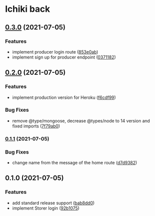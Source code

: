 # Ichiki back


## [0.3.0](https://github.com/AnthonyLzq/ichiki-back/compare/v0.2.0...v0.3.0) (2021-07-05)


### Features

* implement producer login route ([853e0ab](https://github.com/AnthonyLzq/ichiki-back/commit/853e0ab20859a68c3b480874621568e8d9322370))
* implement sign up for producer endpoint ([0371182](https://github.com/AnthonyLzq/ichiki-back/commit/0371182afe1aa1975a05fc2044905fa049540743))

## [0.2.0](https://github.com/AnthonyLzq/ichiki-back/compare/v0.1.1...v0.2.0) (2021-07-05)


### Features

* implement production version for Heroku ([f6cdf99](https://github.com/AnthonyLzq/ichiki-back/commit/f6cdf9927d6a5579995a4f25b64cd9364b13d009))


### Bug Fixes

* remove @type/mongoose, decrease @types/node to 14 version and fixed imports ([7f79ab0](https://github.com/AnthonyLzq/ichiki-back/commit/7f79ab02d1f1da9d5846272f35b9f6441b5e983e))

### [0.1.1](https://github.com/AnthonyLzq/ichiki-back/compare/v0.1.0...v0.1.1) (2021-07-05)


### Bug Fixes

* change name from the message of the home route ([d7d9382](https://github.com/AnthonyLzq/ichiki-back/commit/d7d93824d9ed0d2f976af5315b37cf4d123e013e))

## 0.1.0 (2021-07-05)


### Features

* add standard release support ([bab8dd0](https://github.com/AnthonyLzq/ichiki-back/commit/bab8dd0f0bca6d8dbdbeb8e71a3096b728dfec3a))
* implement Storer login ([92b1075](https://github.com/AnthonyLzq/ichiki-back/commit/92b10752a4eb048a20ab446fc879ec34983249b7))
